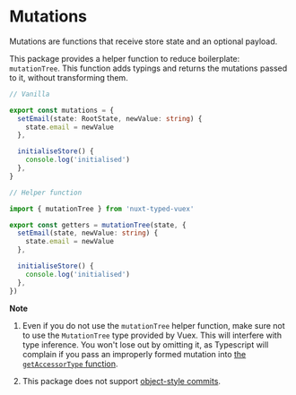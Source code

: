 ---
---

# Mutations

Mutations are functions that receive store state and an optional payload.

This package provides a helper function to reduce boilerplate: `mutationTree`. This function adds typings and returns the mutations passed to it, without transforming them.

```ts
// Vanilla

export const mutations = {
  setEmail(state: RootState, newValue: string) {
    state.email = newValue
  },

  initialiseStore() {
    console.log('initialised')
  },
}

// Helper function

import { mutationTree } from 'nuxt-typed-vuex'

export const getters = mutationTree(state, {
  setEmail(state, newValue: string) {
    state.email = newValue
  },

  initialiseStore() {
    console.log('initialised')
  },
})
```

**Note**

1. Even if you do not use the `mutationTree` helper function, make sure not to use the `MutationTree` type provided by Vuex. This will interfere with type inference. You won't lose out by omitting it, as Typescript will complain if you pass an improperly formed mutation into [the `getAccessorType` function](/setup.html#add-type-definitions).

2. This package does not support [object-style commits](https://vuex.vuejs.org/guide/mutations.html#object-style-commit).
